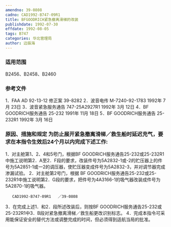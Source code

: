 ```yaml
---
amendno: 39-0808
cadno: CAD1992-B747-09R1
title: BFGOODRICH紧急撤离滑梯的改装
publishdate: 1992-07-30
effdate: 1992-08-05
tags: B747
categories: 华北管理局
author: 边振海
---
```


### 适用范围 
B2456、B2458、B2460

### 参考文件
1．FAA AD 92-13-12 修正案 39-8282 
2．波音电传 M-7240-92-1783 1992年 7月 23日
 3．波音紧急服务通告 747-25A2927R1  1992年 3月 12日
 4．BF GOODRICH服务通告 25-232 1991年 11月 18日
 5．BF GOODRICH服务通告 25-232R1 1992年 3月 16日


### 原因、措施和规定     为防止展开紧急撤离滑梯／救生船时延迟充气，要求在本指令生效后24个月以内完成下述工作: 
1．对主舱第1、2、4和5号门，根据BF GOODRICH服务通告25-232或25-232R1中施工说明第2．A至2．F段的要求，改装件号为5A2832-1或-2的贮压器上的件号为5A2851-1或一2的调压器，使贮压器变成件号为5A2832-3，并对调节器完成渗漏试验。 
    2．对主舱第2号门，根据 BF GOODRICH服务通告25-232或25-232R1中施工说明第2．G段的要求，把件号为4A3166-1的吸气器改装成件号为5A2870-1的吸气器。 

       CAD1992-B747-09R1   ／39-0808 
3．在完成上述1．和2．段所述改装后，则按BF GOODRICH服务通告25-232或25-232R1中3．B段对紧急撤离滑梯／救生船更改识别标志。
    4．完成本指令可采用能保证安全的替代方法或调整完成的时间，但必须得到适航当局的批准。

